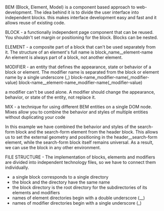 BEM (Block, Element, Model) is a component based approach to web-development. The idea behind it is to divide the user interface into independent blocks. this makes interface development easy and fast and it allows reuse of existing code.

BLOCK - a functionally independent page component that can be reused. You shouldn't set margin or positioning for the block. Blocks can be nested.

ELEMENT - a composite part of a block that can't be used separately from it. The structure of an element's full name is block_name__element-name
An element is always part of a block, not another element.

MODIFIER - an entity that defines the appearance, state or behavior of a block or element. The modifier name is separated from the block or element name by a single underscore (_)
block-name_modifier-name(_modifier-value)
block-name__element-name_modifier-name(_modifier-value)

a modifier can't be used alone. A modifier should change the appearance, behavior, or state of the entity, not replace it.

MIX - a technique for using different BEM entities on a single DOM node.
Mixes allow you to combine the behavior and styles of multiple entities without duplicating your code

<!-- `header` block -->
<div class="header">
    <!--
        The `search-form` block is mixed with the `search-form` element
        from the `header` block
    -->
    <div class="search-form header__search-form"></div>
</div>

In this example we have combined the behavior and styles of the search-form block and the search-form element from the header block.
This allows us to set the external geometry and positioning in the header__search-form element, while the search-form block itself remains universal. As a result, we can use the block in any other environment.

FILE STRUCTURE - The implementation of blocks, elements and modifiers are divided into independent technology files, so we have to connect them individually.

- a single block corresponds to a single directory
- the block and the directory have the same name
- the block directory is the root directory for the subdirectories of its elements and modifiers
- names of element directories begin with a double underscore (__)
- names of modifier directories begin with a single underscore (_)
